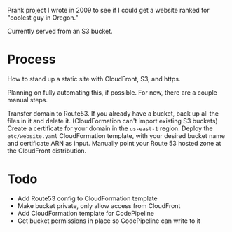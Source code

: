 Prank project I wrote in 2009 to see if I could get a website ranked for "coolest guy in Oregon."

Currently served from an S3 bucket.

# Process

How to stand up a static site with CloudFront, S3, and https.

Planning on fully automating this, if possible. For now, there are a couple
manual steps.

Transfer domain to Route53.
If you already have a bucket, back up all the files in it and delete it.
(CloudFormation can't import existing S3 buckets)
Create a certificate for your domain in the `us-east-1` region.
Deploy the `etc/website.yaml` CloudFormation template, with your 
desired bucket name and certificate ARN as input. 
Manually point your Route 53 hosted zone at the CloudFront distribution.

# Todo
- Add Route53 config to CloudFormation template
- Make bucket private, only allow access from CloudFront
- Add CloudFormation template for CodePipeline
- Get bucket permissions in place so CodePipeline can write to it
